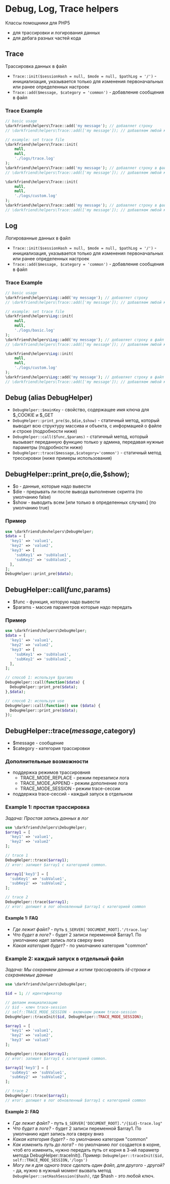 # Debug, Log, Trace helpers

Классы помощники для PHP5
* для трассировки и логирования данных
* для дебага разных частей кода

## Trace
Трассировка данных в файл

* ``` Trace::init($sessionHash = null, $mode = null, $pathLog = '/') ``` - инициализация, указывается только для изменения первоначальных или ранее определенных настроек
* ``` Trace::add($message, $category = 'common') ``` - добавление сообщения в файл

### Trace Example
```php
// basic usage
\darkfriend\helpers\Trace::add('my message'); // добавляет строку
// \darkfriend\helpers\Trace::add(['my message']); // добавляем любой массив или объект
```

```php
// example: set trace file
\darkfriend\helpers\Trace::init(
    null,
    null,
    './logs/trace.log'
);
\darkfriend\helpers\Trace::add('my message'); // добавляет строку в файл trace.log
// \darkfriend\helpers\Trace::add(['my message']); // добавляем любой массив или объект в файл trace.log

\darkfriend\helpers\Trace::init(
    null,
    null,
    './logs/custom.log'
);
\darkfriend\helpers\Trace::add('my message'); // добавляет строку в файл custom.log
// \darkfriend\helpers\Trace::add(['my message']); // добавляем любой массив или объект в файл custom.log
```

## Log
Логированные данных в файл

* ``` Trace::init($sessionHash = null, $mode = null, $pathLog = '/') ``` - инициализация, указывается только для изменения первоначальных или ранее определенных настроек
* ``` Trace::add($message, $category = 'common') ``` - добавление сообщения в файл

### Trace Example
```php
// basic usage
\darkfriend\helpers\Log::add('my message'); // добавляет строку
// \darkfriend\helpers\Trace::add(['my message']); // добавляем любой массив или объект
```

```php
// example: set trace file
\darkfriend\helpers\Log::init(
    null,
    null,
    './logs/basic.log'
);
\darkfriend\helpers\Log::add('my message'); // добавляет строку в файл basic.log
// \darkfriend\helpers\Trace::add(['my message']); // добавляем любой массив или объект в файл basic.log

\darkfriend\helpers\Log::init(
    null,
    null,
    './logs/custom.log'
);
\darkfriend\helpers\Log::add('my message'); // добавляет строку в файл custom.log
// \darkfriend\helpers\Trace::add(['my message']); // добавляем любой массив или объект в файл custom.log
```

## Debug (alias DebugHelper)

* ```DebugHelper::$mainKey``` - свойство, содержащее имя ключа для $_COOKIE и $_GET
* ```DebugHelper::print_pre($o,$die,$show)``` - статичный метод, который выводит всю структуру массива и объекта, с информацией о файле и строке (подробности ниже)
* ```DebugHelper::call($func,$params)``` - статичный метод, который вызывает переданную функцию только у админа, передавая нужные параметры (подробности ниже)
* ```DebugHelper::trace($message,$category='common')``` - статичный метод трессировки (ниже примеры использования)

## DebugHelper::print_pre($o,$die,$show);
* $o - данные, которые надо вывести
* $die - прерывать ли после вывода выполнение скрипта (по умолчанию false)
* $show - выводить всем [или только в определенных случаях] (по умолчанию true)

### Пример
```php
use \darkfriend\devhelpers\DebugHelper;
$data = [
  'key1' => 'value1',
  'key2' => 'value2',
  'key3' => [
    'subKey1' => 'subValue1',
    'subKey2' => 'subValue2',
  ],
];
DebugHelper::print_pre($data);
```

## DebugHelper::call($func,$params)
* $func - функция, которую надо вывести
* $params - массив параметров которые надо передать

### Пример
```php
use \darkfriend\helpers\DebugHelper;
$data = [
  'key1' => 'value1',
  'key2' => 'value2',
  'key3' => [
    'subKey1' => 'subValue1',
    'subKey2' => 'subValue2',
  ],
];

// способ 1: используя $params
DebugHelper::call(function($data) {
  DebugHelper::print_pre($data);
},$data);

// способ 2: используя use
DebugHelper::call(function() use ($data) {
  DebugHelper::print_pre($data);
});
```

## DebugHelper::trace($message,$category)
* $message - сообщение
* $category - категория трассировки

### Дополнительные возможности

* поддержка режимов трассировния
    * TRACE_MODE_REPLACE - режим перезаписи лога
    * TRACE_MODE_APPEND - режим дополнение лога
    * TRACE_MODE_SESSION - режим trace-сессии
* поддержка trace-сессий - каждый запуск в отдельном 


### Example 1: простая трассировка
_Задача: Простая запись данных в лог_
```php
use \darkfriend\helpers\DebugHelper;
$array1 = [
  'key1' => 'value1',
  'key2' => 'value2'
];

// trace 1
DebugHelper::trace($array1);
// итог: запишет $array1 с категорией common.

$array1['key3'] = [
  'subKey1' => 'subValue1',
  'subKey2' => 'subValue2',
];

// trace 2
DebugHelper::trace($array1);
// итог: допишет в лог обновленный $array1 с категорией common
```

#### Example 1: FAQ

* _Где лежит файл?_ - путь ``$_SERVER['DOCUMENT_ROOT].'/trace.log'``
* _Что будет в логе?_ - будет 2 записи переменной $array1. По умолчанию идет запись лога сверху вниз
* _Какая категория будет?_ - по умолчанию категория "common"

### Example 2: каждый запуск в отдельный файл
_Задача: Мы сохраняем данные и хотим трассировать id-строки и сохраняемые данные_

```php
use \darkfriend\helpers\DebugHelper;

$id = 1; // идентификатор

// делаем инициализацию
// $id - ключ trace-session
// self::TRACE_MODE_SESSION - включаем режим trace-session
DebugHelper::traceInit($id, DebugHelper::TRACE_MODE_SESSION);

$array1 = [
  'key1' => 'value1',
  'key2' => 'value2',
  'key3' => 'value3'
];

DebugHelper::trace($array1);
// итог: запишет $array1 с категорией common.

$array1['key3'] = [
  'subKey1' => 'subValue1',
  'subKey2' => 'subValue2',
];

// trace 2
DebugHelper::trace($array1);
// итог: допишет в лог обновленный $array1 с категорией common
```

#### Example 2: FAQ

* _Где лежит файл?_ - путь ``$_SERVER['DOCUMENT_ROOT]."/{$id}-trace.log"``
* _Что будет в логе?_ - будет 2 записи переменной $array1. По умолчанию идет запись лога сверху вниз
* _Какая категория будет?_ - по умолчанию категория "common"
* _Как изменить путь до лога?_ - по умолчанию лог создается в корне, чтоб его изменить, нужно передать путь от корня в 3-ий параметр метода DebugHelper::traceInit(). Пример: ``DebugHelper::traceInit($id, self::TRACE_MODE_SESSION,'/logs')``
* _Могу ли я для одного trace сделать один файл, для другого - другой?_ - да, нужно в нужный момент вызвать метод ``DebugHelper::setHashSession($hash)``, где $hash - это любой ключ.